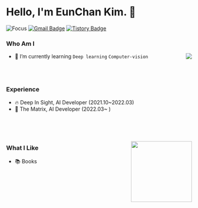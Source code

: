 # Hello, I'm EunChan Kim. 👋 
![Focus](https://img.shields.io/badge/Focus-Machine%20Learning-green)
[![Gmail Badge](https://img.shields.io/badge/Gmail-D14836?style=flat&logo=Gmail&logoColor=white)](mailto:eunchan.dev@gmail.com) 
[![Tistory Badge](https://img.shields.io/badge/Tech%20Blog-555263?style=flat&logoColor=white)](https://eunchankim-dev.tistory.com/)

  
### Who Am I

<img align='right' src="http://mazassumnida.wtf/api/v2/generate_badge?boj=eqsazaes">

- 🌱 I’m currently learning `Deep learning` `Computer-vision`

<br><br>
### Experience

- 🔥 Deep In Sight, AI Developer (2021.10~2022.03)
- 🚪 The Matrix, AI Developer (2022.03~ ) 

<br><br><br>


<img align='right' src="https://github-readme-stats.vercel.app/api?username=Eunchan24" height="165">

### What I Like
- 📚 Books
